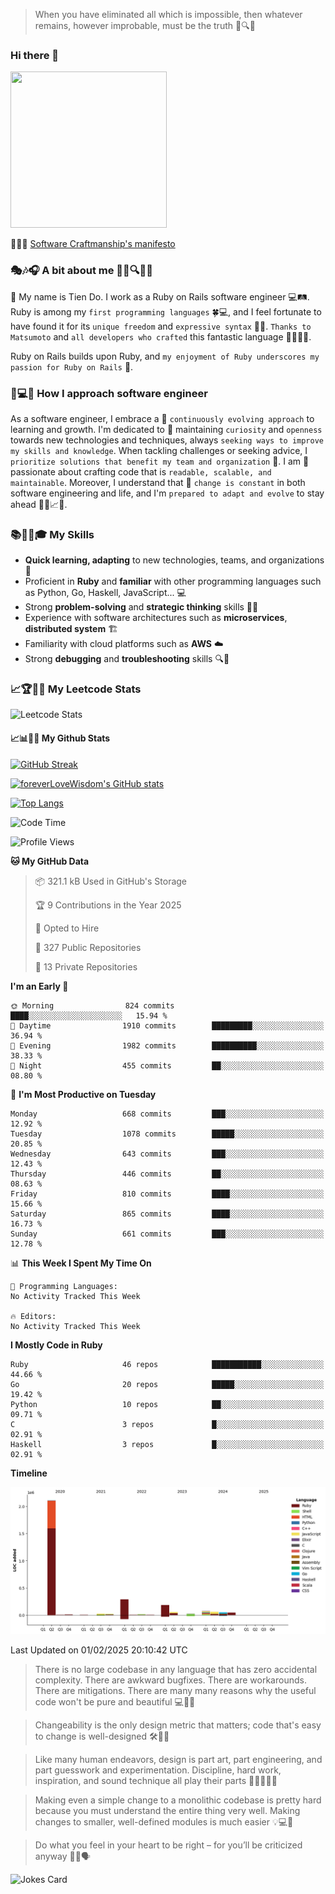 > When you have eliminated all which is impossible, then whatever remains, however improbable, must be the truth 🤔🔍💡
### Hi there 👋

<!--
**foreverLoveWisdom/foreverLoveWisdom** is a ✨ _special_ ✨ repository because its `README.md` (this file) appears on your GitHub profile.

Here are some ideas to get you started:

- 🔭 I’m currently working on ...
- 🌱 I’m currently learning ...
- 👯 I’m looking to collaborate on ...
- 🤔 I’m looking for help with ...
- 💬 Ask me about ...
- 📫 How to reach me: ...
- 😄 Pronouns: ...
- ⚡ Fun fact: ...
-->

<img src="https://codecondo.com/wp-content/uploads/2017/09/railslogo.png" width="250" height="250">

 📜🔨🌟 [Software Craftmanship's manifesto](http://manifesto.softwarecraftsmanship.org/)

### 🎭🎶🎧 A bit about me 🕵️‍♀️🔍🕵️‍♂️
👋 My name is Tien Do. I work as a Ruby on Rails software engineer 💻🛤️. Ruby is among my `first programming languages` 🍀💻, and I feel fortunate to have found it for its `unique freedom` and `expressive syntax` 🤗💬. `Thanks to Matsumoto` and `all developers who crafted` this fantastic language 🙏👨‍💻🌟.

Ruby on Rails builds upon Ruby, and `my enjoyment of Ruby underscores my passion for Ruby on Rails` 🤩.

### 🤔💻🔨 How I approach software engineer
As a software engineer, I embrace a 🔄 `continuously evolving approach` to learning and growth. I'm dedicated to 🤔 maintaining `curiosity` and `openness` towards new technologies and techniques, always `seeking ways to improve my skills and knowledge`. When tackling challenges or seeking advice, I `prioritize solutions that benefit my team and organization` 👥. I am 🎉 passionate about crafting code that is `readable, scalable, and maintainable`. Moreover, I understand that 🌊 `change is constant` in both software engineering and life, and I'm `prepared to adapt and evolve` to stay ahead 🏃‍♂️📈🔄.

### 📚🧑‍💻🎓 My Skills
- **Quick learning, adapting** to new technologies, teams, and organizations 🚀
- Proficient in **Ruby** and **familiar** with other programming languages such as Python, Go, Haskell, JavaScript... 💻
- Strong **problem-solving** and **strategic thinking** skills 🤔💡
- Experience with software architectures such as **microservices**, **distributed system** 🏗️
- Familiarity with cloud platforms such as **AWS** ☁️ 
- Strong **debugging** and **troubleshooting** skills 🔍🐞


### 📈🏆🧑‍💻 My Leetcode Stats
![Leetcode Stats](https://leetcard.jacoblin.cool/foreverLoveWisdom)

#### 📈📊👨‍💻  My Github Stats

[![GitHub Streak](https://github-readme-streak-stats.herokuapp.com/?user=foreverLoveWisdom&theme=dracula)](https://git.io/streak-stats)
&nbsp;
&nbsp;

[![foreverLoveWisdom's GitHub stats](https://github-readme-stats.vercel.app/api?username=foreverLoveWisdom&show_icons=true&theme=react&count_private=true)](https://github.com/anuraghazra/github-readme-stats)

[![Top Langs](https://github-readme-stats.vercel.app/api/top-langs/?username=foreverLoveWisdom&show_icons=true&theme=vue-dark)](https://github.com/anuraghazra/github-readme-stats)

<!--START_SECTION:waka-->
![Code Time](http://img.shields.io/badge/Code%20Time-3%2C327%20hrs%2019%20mins-blue)

![Profile Views](http://img.shields.io/badge/Profile%20Views-0-blue)

**🐱 My GitHub Data** 

> 📦 321.1 kB Used in GitHub's Storage 
 > 
> 🏆 9 Contributions in the Year 2025
 > 
> 💼 Opted to Hire
 > 
> 📜 327 Public Repositories 
 > 
> 🔑 13 Private Repositories 
 > 
**I'm an Early 🐤** 

```text
🌞 Morning                824 commits         ████░░░░░░░░░░░░░░░░░░░░░   15.94 % 
🌆 Daytime                1910 commits        █████████░░░░░░░░░░░░░░░░   36.94 % 
🌃 Evening                1982 commits        ██████████░░░░░░░░░░░░░░░   38.33 % 
🌙 Night                  455 commits         ██░░░░░░░░░░░░░░░░░░░░░░░   08.80 % 
```
📅 **I'm Most Productive on Tuesday** 

```text
Monday                   668 commits         ███░░░░░░░░░░░░░░░░░░░░░░   12.92 % 
Tuesday                  1078 commits        █████░░░░░░░░░░░░░░░░░░░░   20.85 % 
Wednesday                643 commits         ███░░░░░░░░░░░░░░░░░░░░░░   12.43 % 
Thursday                 446 commits         ██░░░░░░░░░░░░░░░░░░░░░░░   08.63 % 
Friday                   810 commits         ████░░░░░░░░░░░░░░░░░░░░░   15.66 % 
Saturday                 865 commits         ████░░░░░░░░░░░░░░░░░░░░░   16.73 % 
Sunday                   661 commits         ███░░░░░░░░░░░░░░░░░░░░░░   12.78 % 
```


📊 **This Week I Spent My Time On** 

```text
💬 Programming Languages: 
No Activity Tracked This Week

🔥 Editors: 
No Activity Tracked This Week
```

**I Mostly Code in Ruby** 

```text
Ruby                     46 repos            ███████████░░░░░░░░░░░░░░   44.66 % 
Go                       20 repos            █████░░░░░░░░░░░░░░░░░░░░   19.42 % 
Python                   10 repos            ██░░░░░░░░░░░░░░░░░░░░░░░   09.71 % 
C                        3 repos             █░░░░░░░░░░░░░░░░░░░░░░░░   02.91 % 
Haskell                  3 repos             █░░░░░░░░░░░░░░░░░░░░░░░░   02.91 % 
```



**Timeline**

![Lines of Code chart](https://raw.githubusercontent.com/foreverLoveWisdom/foreverLoveWisdom/main/assets/bar_graph.png)


 Last Updated on 01/02/2025 20:10:42 UTC
<!--END_SECTION:waka-->


> There is no large codebase in any language that has zero accidental complexity. There are awkward bugfixes. There are workarounds. There are mitigations.
> There are many many reasons why the useful code won't be pure and beautiful 💻🐞🤔

> Changeability is the only design metric that matters; code that's easy to change is well-designed 🛠️🔄🎨

> Like many human endeavors, design is part art, part engineering, and part guesswork and experimentation. Discipline, hard work, inspiration, and sound technique all play their parts 🎨🧑‍💻🔬🧪

> Mak­ing even a sim­ple change to a mono­lith­ic code­base is pret­ty hard because you must under­stand the entire thing very well. Mak­ing changes to small­er, well-defined mod­ules is much easier 💡💻🤔
 
 > Do what you feel in your heart to be right – for you’ll be criticized anyway 💖🙏🗣️ 
 
![Jokes Card](https://readme-jokes.vercel.app/api)
